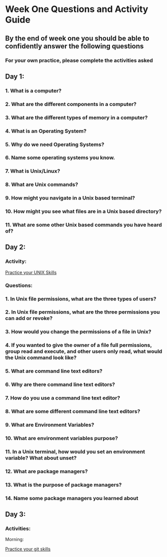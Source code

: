 # Week One Questions and Activity Guide

## By the end of week one you should be able to confidently answer the following questions

### For your own practice, please complete the activities asked

## Day 1:

### 1. What is a computer?

### 2. What are the different components in a computer?

### 3. What are the different types of memory in a computer?

### 4. What is an Operating System?

### 5. Why do we need Operating Systems?

### 6. Name some operating systems you know.

### 7. What is Unix/Linux?

### 8. What are Unix commands?

### 9. How might you navigate in a Unix based terminal?

### 10. How might you see what files are in a Unix based directory?

### 11. What are some other Unix based commands you have heard of?

## Day 2:

### Activity:
[Practice your UNIX Skills](https://linuxsurvival.com/linux-tutorial-introduction/)

### Questions:

### 1. In Unix file permissions, what are the three types of users?

### 2. In Unix file permissions, what are the three permissions you can add or revoke?

### 3. How would you change the permissions of a file in Unix?

### 4. If you wanted to give the owner of a file full permissions, group read and execute, and other users only read, what would the Unix command look like?

### 5. What are command line text editors?

### 6. Why are there command line text editors?

### 7. How do you use a command line text editor?

### 8. What are some different command line text editors?

### 9. What are Environment Variables?

### 10. What are environment variables purpose?

### 11. In a Unix terminal, how would you set an environment variable? What about unset?

### 12. What are package managers?

### 13. What is the purpose of package managers?

### 14. Name some package managers you learned about

## Day 3:

### Activities:

Morning:

[Practice your git skills](https://learngitbranching.js.org/)
